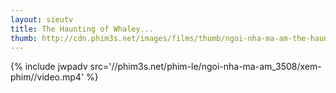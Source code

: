 ```yaml
---
layout: sieutv
title: The Haunting of Whaley...
thumb: http://cdn.phim3s.net/images/films/thumb/ngoi-nha-ma-am-the-haunting-of-whaley-house-2012.jpg
---
```

{% include jwpadv src='//phim3s.net/phim-le/ngoi-nha-ma-am_3508/xem-phim//video.mp4' %}
